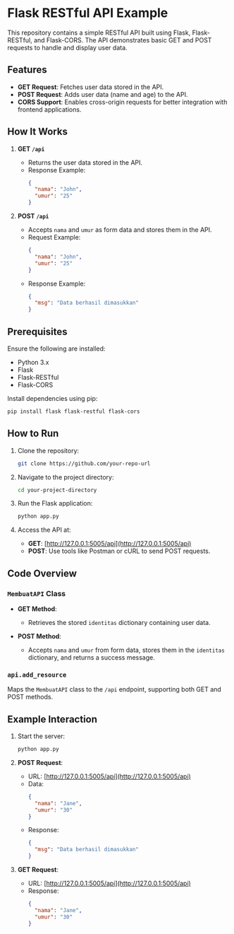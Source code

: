 # Flask RESTful API Example

This repository contains a simple RESTful API built using Flask, Flask-RESTful, and Flask-CORS. The API demonstrates basic GET and POST requests to handle and display user data.

## Features

- **GET Request**: Fetches user data stored in the API.
- **POST Request**: Adds user data (name and age) to the API.
- **CORS Support**: Enables cross-origin requests for better integration with frontend applications.

## How It Works

1. **GET `/api`**
   - Returns the user data stored in the API.
   - Response Example:
     ```json
     {
       "nama": "John",
       "umur": "25"
     }
     ```

2. **POST `/api`**
   - Accepts `nama` and `umur` as form data and stores them in the API.
   - Request Example:
     ```json
     {
       "nama": "John",
       "umur": "25"
     }
     ```
   - Response Example:
     ```json
     {
       "msg": "Data berhasil dimasukkan"
     }
     ```

## Prerequisites

Ensure the following are installed:

- Python 3.x
- Flask
- Flask-RESTful
- Flask-CORS

Install dependencies using pip:

```bash
pip install flask flask-restful flask-cors
```

## How to Run

1. Clone the repository:

   ```bash
   git clone https://github.com/your-repo-url
   ```

2. Navigate to the project directory:

   ```bash
   cd your-project-directory
   ```

3. Run the Flask application:

   ```bash
   python app.py
   ```

4. Access the API at:

   - **GET**: [http://127.0.0.1:5005/api](http://127.0.0.1:5005/api)
   - **POST**: Use tools like Postman or cURL to send POST requests.

## Code Overview

### `MembuatAPI` Class

- **GET Method**: 
  - Retrieves the stored `identitas` dictionary containing user data.

- **POST Method**: 
  - Accepts `nama` and `umur` from form data, stores them in the `identitas` dictionary, and returns a success message.

### `api.add_resource`

Maps the `MembuatAPI` class to the `/api` endpoint, supporting both GET and POST methods.

## Example Interaction

1. Start the server:
   ```bash
   python app.py
   ```

2. **POST Request**:
   - URL: [http://127.0.0.1:5005/api](http://127.0.0.1:5005/api)
   - Data:
     ```json
     {
       "nama": "Jane",
       "umur": "30"
     }
     ```
   - Response:
     ```json
     {
       "msg": "Data berhasil dimasukkan"
     }
     ```

3. **GET Request**:
   - URL: [http://127.0.0.1:5005/api](http://127.0.0.1:5005/api)
   - Response:
     ```json
     {
       "nama": "Jane",
       "umur": "30"
     }
     ```
